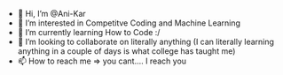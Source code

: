- 👋 Hi, I’m @Ani-Kar
- 👀 I’m interested in Competitve Coding and Machine Learning
- 🌱 I’m currently learning How to Code :/
- 💞️ I’m looking to collaborate on literally anything (I can literally learning anything in a couple of days is what college has taught me)
- 📫 How to reach me => you cant.... I reach you

<!---
Ani-Kar/Ani-Kar is a ✨ special ✨ repository because its `README.md` (this file) appears on your GitHub profile.
You can click the Preview link to take a look at your changes.
--->
